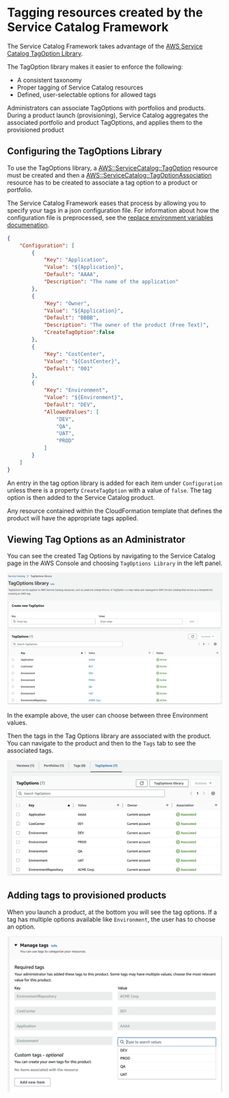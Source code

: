 # Tagging resources created by the Service Catalog Framework

The Service Catalog Framework takes advantage of the [AWS Service Catalog TagOption Library](https://docs.aws.amazon.com/servicecatalog/latest/adminguide/tagoptions.html).

The TagOption library makes it easier to enforce the following:

- A consistent taxonomy
- Proper tagging of Service Catalog resources
- Defined, user-selectable options for allowed tags

Administrators can associate TagOptions with portfolios and products. During a product launch (provisioning), Service Catalog aggregates the associated portfolio and product TagOptions, and applies them to the provisioned product

## Configuring the TagOptions Library

To use the TagOptions library, a [AWS::ServiceCatalog::TagOption](https://docs.aws.amazon.com/AWSCloudFormation/latest/UserGuide/aws-resource-servicecatalog-tagoption.html) resource must be created and then a [AWS::ServiceCatalog::TagOptionAssociation](https://docs.aws.amazon.com/AWSCloudFormation/latest/UserGuide/aws-resource-servicecatalog-tagoptionassociation.html) resource has to be created to associate a tag option to a product or portfolio.

The Service Catalog Framework eases that process by allowing you to specify your tags in a json configuration file. For information about how the configuration file is preprocessed, see the [replace environment variables documenation](./scripts/replace-environment-vars.md).

```json
{
    "Configuration": [
        {
            "Key": "Application",
            "Value": "${Application}",
            "Default": "AAAA",
            "Description": "The name of the application"
        },
        {
            "Key": "Owner",
            "Value": "${Application}",
            "Default": "BBBB",
            "Description": "The owner of the product (Free Text)",
            "CreateTagOption":false
        },
        {
            "Key": "CostCenter",
            "Value": "${CostCenter}",
            "Default": "001"
        },
        {
            "Key": "Environment",
            "Value": "${Environment}",
            "Default": "DEV",
            "AllowedValues": [
                "DEV",
                "QA",
                "UAT",
                "PROD"
            ]
        }
    ]
}
```

An entry in the tag option library is added for each item under ```Configuration``` unless there is a property ```CreateTagOption``` with a value of ```false```. The tag option is then added to the Service Catalog product. 

Any resource contained within the CloudFormation template that defines the product will have the appropriate tags applied.

## Viewing Tag Options as an Administrator

You can see the created Tag Options by navigating to the Service Catalog page in the AWS Console and choosing ```TagOptions Library``` in the left panel.

![Tag Options Library](./images/2023-05-11-15-21-51.png)

In the example above, the user can choose between three Environment values.

Then the tags in the Tag Options library are associated with the product.  You can navigate to the product and then to the ```Tags``` tab to see the associated tags.

![Tags on products](./images/2023-05-11-15-33-43.png)

## Adding tags to provisioned products

When you launch a product, at the bottom you will see the tag options.  If a tag has multiple options available like ```Environment```, the user has to choose an option.

![Launching a product](./images/2023-05-11-15-39-40.png)